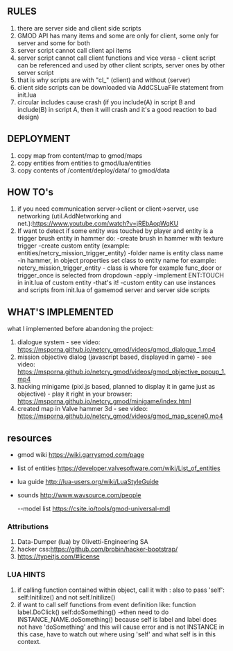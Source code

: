 ## RULES

1. there are server side and client side scripts
2. GMOD API has many items and some are only for client, some only for server and some for both
3. server script cannot call client api items
4. server script cannot call client functions and vice versa - client script can be referenced and used by other client scripts, server ones by other server script
5. that is why scripts are with "cl\_" (client) and without (server)
6. client side scripts can be downloaded via AddCSLuaFile statement from init.lua
7. circular includes cause crash (if you include(A) in script B and include(B) in script A, then it will crash and it's a good reaction to bad design)

## DEPLOYMENT
1. copy map from content/map to gmod/maps
2. copy entities from entities to gmod/lua/entities
3. copy contents of /content/deploy/data/ to gmod/data

## HOW TO's

1. if you need communication server->client or client->server, use networking (util.AddNetworking and net.):https://www.youtube.com/watch?v=jREbAopWqKU
2. If want to detect if some entity was touched by player and entity is a trigger brush entity in hammer do:
-create brush in hammer with texture trigger
-create custom entity (example: entities/netcry_mission_trigger_entity)
-folder name is entity class name
-in hammer, in object properties set class to entity name for example: netcry_mission_trigger_entity - class is where for example func_door or trigger_once is selected from dropdown
-apply
-implement ENT:TOUCH in init.lua of custom entity
-that's it!
-custom entity can use instances and scripts from init.lua of gamemod server and server side scripts 

## WHAT'S IMPLEMENTED

what I implemented before abandoning the project:
1. dialogue system - see video: https://msporna.github.io/netcry_gmod/videos/gmod_dialogue_1.mp4
2. mission objective dialog (javascript based, displayed in game) - see video: https://msporna.github.io/netcry_gmod/videos/gmod_objective_popup_1.mp4
3. hacking minigame (pixi.js based, planned to display it in game just as objective) - play it right in your browser: https://msporna.github.io/netcry_gmod/minigame/index.html
4. created map in Valve hammer 3d - see video: https://msporna.github.io/netcry_gmod/videos/gmod_map_scene0.mp4

## resources

- gmod wiki
  https://wiki.garrysmod.com/page

- list of entities
  https://developer.valvesoftware.com/wiki/List_of_entities

- lua guide
  http://lua-users.org/wiki/LuaStyleGuide

- sounds
  http://www.wavsource.com/people

  --model list
  https://csite.io/tools/gmod-universal-mdl

### Attributions

1. Data-Dumper (lua) by Olivetti-Engineering SA
2. hacker css:https://github.com/brobin/hacker-bootstrap/
3. https://typeitjs.com/#license

### LUA HINTS

1. if calling function contained within object, call it with : also to pass 'self': self:Initilize() and not self.Initilize()
2. if want to call self functions from event definition like: function label.DoClick() self:doSomething() ->then need to do INSTANCE_NAME.doSomething() because self is label and label does not have 'doSomething' and this will cause error and is not INSTANCE in this case, have to watch out where using 'self' and what self is in this context.
